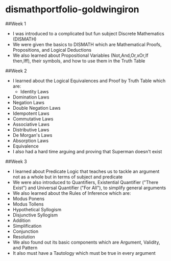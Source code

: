 # dismathportfolio-goldwingiron

##Week 1
- I was introduced to a complicated but fun subject Discrete Mathematics (DISMATH)
- We were given the basics to DISMATH which are Mathematical Proofs, Propositions, and Logical Deductions
- We also learned about Propositional Variables (Not,And,Or,xOr,If then,Iff), their symbols, and how to use them in the Truth Table

##Week 2
- I learned about the Logical Equivalences and Proof by Truth Table which are:
  - Identity Laws
 - Domination Laws
 - Negation Laws
 - Double Negation Laws
 - Idempotent Laws
 - Commutative Laws
 - Associative Laws
 - Distributive Laws
 - De Morgan's Laws
 - Absorption Laws
 - Equivalence
- I also had a hard time arguing and proving that Superman doesn't exist

##Week 3
- I learned about Predicate Logic that teaches us to tackle an argument not as a whole but in terms of subject and predicate
- We were also introduced to Quantifiers, Existential Quantifier ("There Exist") and Universal Quantifier ("For All"), to simplify general arguments 
- We also learned about the Rules of Inference which are:
 - Modus Ponens 
 - Modus Tollens 
 - Hypothetical Syllogism
 - Disjunctive Syllogism
 - Addition
 - Simplification
 - Conjunction
 - Resolution
- We also found out its basic components which are Argument, Validity, and Pattern
- It also must have a Tautology which must be true in every argument
